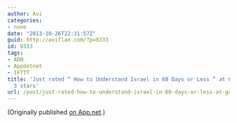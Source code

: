 ```yaml
---
author: Avi
categories:
- none
date: "2013-10-26T22:31:57Z"
guid: http://aviflax.com/?p=8333
id: 8333
tags:
- ADN
- Appdotnet
- IFTTT
title: 'Just rated “ How to Understand Israel in 60 Days or Less ” at GoodReads: http://www.goodreads.com/review/show/750213370
  3 stars'
url: /post/just-rated-how-to-understand-israel-in-60-days-or-less-at-goodreads-httpwww-goodreads-comreviewshow750213370-3-stars/
---
```

(Originally published [on App.net](http://alpha.app.net/aviflax/post/13643241).)